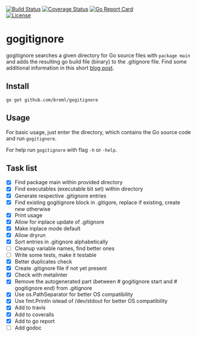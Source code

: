 [![Build Status](https://travis-ci.org/breml/gogitignore.svg)](https://travis-ci.org/breml/gogitignore) [![Coverage Status](https://coveralls.io/repos/breml/gogitignore/badge.svg?branch=master&service=github)](https://coveralls.io/github/breml/gogitignore?branch=master) [![Go Report Card](http://goreportcard.com/badge/breml/gogitignore)](http://goreportcard.com/report/breml/gogitignore)  
[![License](https://img.shields.io/badge/license-MIT-blue.svg)](LICENSE)

# gogitignore

gogitignore searches a given directory for Go source files with `package main` and adds the resulting go build file (binary) to the .gitignore file. Find some additional information in this short [blog post](https://breml.github.io/blog/2015/10/06/gogitignore/).

## Install

	go get github.com/breml/gogitignore

## Usage

For basic usage, just enter the directory, which contains the Go source code and run `gogitignore`.

For help run `gogitignore` with flag `-h` or `-help`.

## Task list

- [x] Find package main within provided directory
- [x] Find executables (executable bit set) within directory
- [x] Generate respective .gitignore entries
- [x] Find existing gogitignore block in .gitigore, replace if existing, create new otherwise
- [x] Print usage
- [x] Allow for inplace update of .gitignore
- [x] Make inplace mode default
- [x] Allow dryrun
- [x] Sort entries in .gitignore alphabetically
- [ ] Cleanup variable names, find better ones
- [ ] Write some tests, make it testable
- [x] Better duplicates check
- [x] Create .gitignore file if not yet present
- [x] Check with metalinter
- [x] Remove the autogenerated part (between # gogitignore start and # gogitignore end) from .gitignore
- [x] Use os.PathSeparator for better OS compatibility
- [x] Use fmt.Println istead of /dev/stdout for better OS compatibility
- [x] Add to travis
- [x] Add to coveralls
- [x] Add to go report
- [ ] Add godoc
